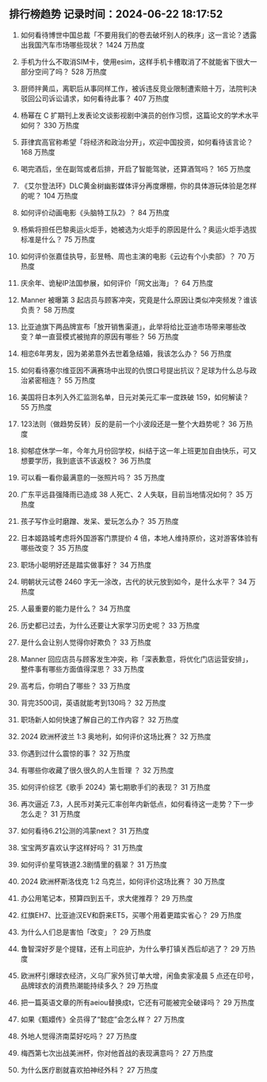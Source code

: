 
## 排行榜趋势 记录时间：2024-06-22 18:17:52
  
  1. 如何看待博世中国总裁「不要用我们的卷去破坏别人的秩序」这一言论？透露出我国汽车市场哪些现状？ 1424 万热度
    
  2. 手机为什么不取消SIM卡，使用esim，这样手机卡槽取消了不就能省下很大一部分空间了吗？ 528 万热度
    
  3. 厨师拌黄瓜，离职后从事同样工作，被诉违反竞业限制遭索赔十万，法院判决驳回公司诉讼请求，如何看待此事？ 407 万热度
    
  4. 杨幂在 C 扩期刊上发表论文谈影视剧中演员的创作习惯，这篇论文的学术水平如何？ 330 万热度
    
  5. 菲律宾高官称希望「将经济和政治分开」，欢迎中国投资，如何看待该言论？ 168 万热度
    
  6. 喝完酒后，坐在副驾或者后排，开启了智能驾驶，还算酒驾吗？ 165 万热度
    
  7. 《艾尔登法环》DLC黄金树幽影媒体评分再度爆棚，你的具体游玩体验是怎样的呢？ 104 万热度
    
  8. 如何评价动画电影《头脑特工队2》？ 84 万热度
    
  9. 杨紫将担任巴黎奥运火炬手，她被选为火炬手的原因是什么？奥运火炬手选拔标准是什么？ 75 万热度
    
  10. 如何评价张嘉佳执导，彭昱畅、周也主演的电影《云边有个小卖部》？ 70 万热度
    
  11. 庆余年、诡秘IP法国参展，如何评价「网文出海」？ 64 万热度
    
  12. Manner 被曝第 3 起店员与顾客冲突，究竟是什么原因让类似冲突频发？谁该负责？ 58 万热度
    
  13. 比亚迪旗下两品牌宣布「放开销售渠道」，此举将给比亚迪市场带来哪些改变？单一直营模式被抛弃的原因有哪些？ 56 万热度
    
  14. 相恋6年男友，因为弟弟意外去世着急结婚，我该怎么办？ 56 万热度
    
  15. 如何看待塞尔维亚因不满赛场中出现的仇恨口号提出抗议？足球为什么总与政治紧密相连？ 55 万热度
    
  16. 美国将日本列入外汇监测名单，日元对美元汇率一度跌破 159，如何解读？ 55 万热度
    
  17. 123法则（做趋势反转）反的是前一个小波段还是一整个大趋势呢？ 36 万热度
    
  18. 抑郁症休学一年，今年九月份回学校，纠结于这一年上班更加自由快乐，可又想要学历，我到底该不该返校？ 36 万热度
    
  19. 可以看一看你最满意的一张照片吗？ 35 万热度
    
  20. 广东平远县强降雨已造成 38 人死亡、2 人失联，目前当地情况如何？ 35 万热度
    
  21. 孩子写作业时磨蹭、发呆、爱玩怎么办？ 35 万热度
    
  22. 日本姬路城考虑将外国游客门票提价 4 倍，本地人维持原价，这对游客体验有哪些改变？ 35 万热度
    
  23. 职场小聪明好还是踏实做事好？ 34 万热度
    
  24. 明朝状元试卷 2460 字无一涂改，古代的状元放到如今，是什么水平？ 34 万热度
    
  25. 人最重要的能力是什么？ 34 万热度
    
  26. 历史都已过去，为什么还要让大家学习历史呢？ 33 万热度
    
  27. 是什么会让别人觉得你好欺负？ 33 万热度
    
  28. Manner 回应店员与顾客发生冲突，称「深表歉意，将优化门店运营安排」，整件事有哪些方面值得深思？ 33 万热度
    
  29. 高考后，你明白了哪些？ 33 万热度
    
  30. 背完3500词，英语就能考到130吗？ 32 万热度
    
  31. 职场新人如何快速了解自己的工作内容？ 32 万热度
    
  32. 2024 欧洲杯波兰 1:3 奥地利，如何评价这场比赛？ 32 万热度
    
  33. 你遇到过什么震惊的事？ 32 万热度
    
  34. 有哪些你收藏了很久很久的人生哲理 ？ 32 万热度
    
  35. 如何评价综艺《歌手 2024》第七期歌手们的表现？ 31 万热度
    
  36. 再次逼近 7.3，人民币对美元汇率创年内新低点，如何看待这一走势？下一步怎么走？ 31 万热度
    
  37. 如何看待6.21公测的鸿蒙next？ 31 万热度
    
  38. 宝宝两岁喜欢认字这样好吗？ 31 万热度
    
  39. 如何评价星穹铁道2.3剧情里的翡翠？ 31 万热度
    
  40. 2024 欧洲杯斯洛伐克 1:2 乌克兰，如何评价这场比赛？ 30 万热度
    
  41. 办公用笔记本，预算四到五千，求大佬推荐？ 29 万热度
    
  42. 红旗EH7、比亚迪汉EV和蔚来ET5，买哪个用着更踏实省心？ 29 万热度
    
  43. 为什么人们总是害怕「改变」？ 29 万热度
    
  44. 鲁智深好歹是个提辖，还有上司庇护，为什么拳打镇关西后却逃了？ 29 万热度
    
  45. 欧洲杯引爆球衣经济，义乌厂家外贸订单大增，闲鱼卖家凌晨 5 点还在印号，品牌球衣的消费热潮能持续多久？ 29 万热度
    
  46. 把一篇英语文章的所有aeiou替换成t，它还有可能被完全破译吗？ 29 万热度
    
  47. 如果《甄嬛传》全员得了“懿症”会怎么样？ 27 万热度
    
  48. 外地人觉得济南菜好吃吗？ 27 万热度
    
  49. 梅西第七次出战美洲杯，你对他首战的表现满意吗？ 27 万热度
    
  50. 为什么医疗剧就喜欢拍神经外科？ 27 万热度
    